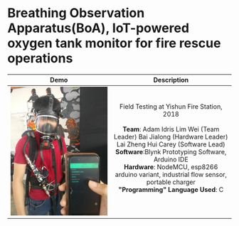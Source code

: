 # Breathing Observation Apparatus(BoA), IoT-powered oxygen tank monitor for fire rescue operations


Demo             |  Description
:-------------------------:|:-------------------------:
![BoA SCDF Innovation Challenge](https://github.com/careylzh/SCDF_BoA/blob/master/SCDF_BoA.JPG) | Field Testing at Yishun Fire Station, 2018<br/> <br/>  __Team__: Adam Idris Lim Wei (Team Leader) Bai Jialong (Hardware Leader) Lai Zheng Hui Carey (Software Lead) <br/> __Software__:Blynk Prototyping Software, Arduino IDE <br/> __Hardware__: NodeMCU, esp8266 arduino variant, industrial flow sensor, portable charger <br/> __"Programming" Language Used__: C <br/> <br/> 
